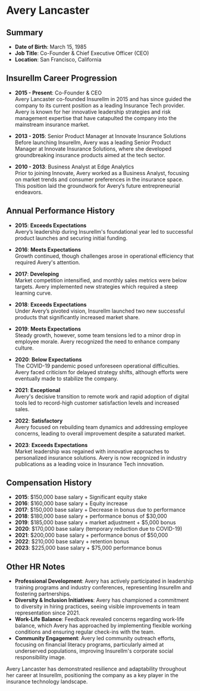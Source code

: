 # Avery Lancaster

## Summary
- **Date of Birth**: March 15, 1985  
- **Job Title**: Co-Founder & Chief Executive Officer (CEO)  
- **Location**: San Francisco, California  

## Insurellm Career Progression
- **2015 - Present**: Co-Founder & CEO  
  Avery Lancaster co-founded Insurellm in 2015 and has since guided the company to its current position as a leading Insurance Tech provider. Avery is known for her innovative leadership strategies and risk management expertise that have catapulted the company into the mainstream insurance market.  

- **2013 - 2015**: Senior Product Manager at Innovate Insurance Solutions  
  Before launching Insurellm, Avery was a leading Senior Product Manager at Innovate Insurance Solutions, where she developed groundbreaking insurance products aimed at the tech sector.  

- **2010 - 2013**: Business Analyst at Edge Analytics  
  Prior to joining Innovate, Avery worked as a Business Analyst, focusing on market trends and consumer preferences in the insurance space. This position laid the groundwork for Avery’s future entrepreneurial endeavors.

## Annual Performance History
- **2015**: **Exceeds Expectations**  
  Avery’s leadership during Insurellm's foundational year led to successful product launches and securing initial funding.  

- **2016**: **Meets Expectations**  
  Growth continued, though challenges arose in operational efficiency that required Avery's attention.  

- **2017**: **Developing**  
  Market competition intensified, and monthly sales metrics were below targets. Avery implemented new strategies which required a steep learning curve.  

- **2018**: **Exceeds Expectations**  
  Under Avery’s pivoted vision, Insurellm launched two new successful products that significantly increased market share.  

- **2019**: **Meets Expectations**  
  Steady growth, however, some team tensions led to a minor drop in employee morale. Avery recognized the need to enhance company culture.  

- **2020**: **Below Expectations**  
  The COVID-19 pandemic posed unforeseen operational difficulties. Avery faced criticism for delayed strategy shifts, although efforts were eventually made to stabilize the company.  

- **2021**: **Exceptional**  
  Avery's decisive transition to remote work and rapid adoption of digital tools led to record-high customer satisfaction levels and increased sales.  

- **2022**: **Satisfactory**  
  Avery focused on rebuilding team dynamics and addressing employee concerns, leading to overall improvement despite a saturated market.  

- **2023**: **Exceeds Expectations**  
  Market leadership was regained with innovative approaches to personalized insurance solutions. Avery is now recognized in industry publications as a leading voice in Insurance Tech innovation.

## Compensation History
- **2015**: $150,000 base salary + Significant equity stake  
- **2016**: $160,000 base salary + Equity increase  
- **2017**: $150,000 base salary + Decrease in bonus due to performance  
- **2018**: $180,000 base salary + performance bonus of $30,000  
- **2019**: $185,000 base salary + market adjustment + $5,000 bonus  
- **2020**: $170,000 base salary (temporary reduction due to COVID-19)  
- **2021**: $200,000 base salary + performance bonus of $50,000  
- **2022**: $210,000 base salary + retention bonus  
- **2023**: $225,000 base salary + $75,000 performance bonus  

## Other HR Notes
- **Professional Development**: Avery has actively participated in leadership training programs and industry conferences, representing Insurellm and fostering partnerships.  
- **Diversity & Inclusion Initiatives**: Avery has championed a commitment to diversity in hiring practices, seeing visible improvements in team representation since 2021.  
- **Work-Life Balance**: Feedback revealed concerns regarding work-life balance, which Avery has approached by implementing flexible working conditions and ensuring regular check-ins with the team.
- **Community Engagement**: Avery led community outreach efforts, focusing on financial literacy programs, particularly aimed at underserved populations, improving Insurellm's corporate social responsibility image.  

Avery Lancaster has demonstrated resilience and adaptability throughout her career at Insurellm, positioning the company as a key player in the insurance technology landscape.
